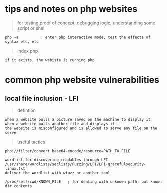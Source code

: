 # tips and notes on php websites

> for testing proof of concept; debugging logic; understanding some script or shel
```
php -a 			; enter php interactive mode, test the effects of syntax etc, etc
```

> index.php
```
if it exists, the webiste is running php
```


# common php website vulnerabilities

## local file inclusion - LFI

> defintion
```
when a website pulls a picture saved on the machine to display it
when a website pulls another file and displays it
the website is misconfigured and is allowed to serve any file on the server
```

> useful tactics
```
php://filter/convert.base64-encode/resource=PATH_TO_FILE 		

wordlist for discovering readables through LFI
/usr/share/wordlists/seclists/Fuzzing/LFI/LFI-gracefulsecurity-linux.txt
deliver the wordlist with wfuzz or another tool

/proc/self/cwd/KNOWN_FILE	; for dealing with unknown path, but known dir contents

```


